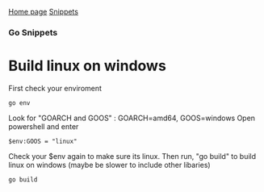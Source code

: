[Home page](https://assassinukg.github.io/ac1d)
[Snippets](https://assassinukg.github.io/ac1d/snippets)

### Go Snippets

# Build linux on windows
First check your enviroment
```
go env
```
Look for "GOARCH and GOOS" : GOARCH=amd64, GOOS=windows
Open powershell and enter
```
$env:GOOS = "linux"
```
Check your $env again to make sure its linux.
Then run, "go build" to build linux on windows (maybe be slower to include other libaries)
```
go build
```

